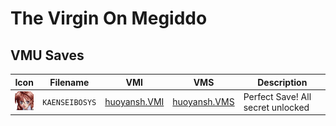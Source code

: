 # The Virgin On Megiddo

## VMU Saves

| Icon | Filename | VMI | VMS | Description |
|------|----------|-----|-----|-------------|
| ![The Virgin On Megiddo](../icons/KAENSEIBOSYS.GIF) | `KAENSEIBOSYS` | [huoyansh.VMI](huoyansh.VMI) | [huoyansh.VMS](huoyansh.VMS) | Perfect Save! All secret unlocked |
